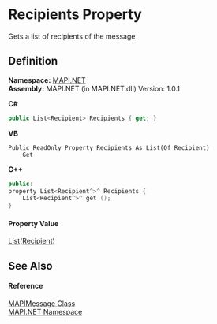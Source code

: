 # Recipients Property


Gets a list of recipients of the message



## Definition
**Namespace:** <a href="N_MAPI_NET.md">MAPI.NET</a>  
**Assembly:** MAPI.NET (in MAPI.NET.dll) Version: 1.0.1

**C#**
``` C#
public List<Recipient> Recipients { get; }
```
**VB**
``` VB
Public ReadOnly Property Recipients As List(Of Recipient)
	Get
```
**C++**
``` C++
public:
property List<Recipient^>^ Recipients {
	List<Recipient^>^ get ();
}
```



#### Property Value
<a href="https://learn.microsoft.com/dotnet/api/system.collections.generic.list-1" target="_blank" rel="noopener noreferrer">List</a>(<a href="T_MAPI_NET_Recipient.md">Recipient</a>)

## See Also


#### Reference
<a href="T_MAPI_NET_MAPIMessage.md">MAPIMessage Class</a>  
<a href="N_MAPI_NET.md">MAPI.NET Namespace</a>  
